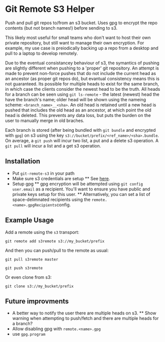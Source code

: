 Git Remote S3 Helper
====================

Push and pull git repos to/from an s3 bucket.
Uses gpg to encrypt the repo contents (but not branch names!) before sending
to s3.

This likely most useful for small teams who don't want to host their own
private repository, but still want to manage their own encryption.
For example, my use case is preiodically backing up a repo from a desktop
and pull to a laptop to develop remotely.

Due to the eventual consistancey behaviour of s3, the symantics of pushing are
slightly different when pushing to a 'proper' git repository.
An attempt is made to prevent non-force pushes that do not include the current
head as an ancestor (as proper git repos do), but evantual consistency means
this is not guaranteed.
Its possible for multiple heads to exist for the same branch, in which case
the clients consider the newest head to be the truth.
All heads for a branch can be seen using `git ls-remote` - the latest (newest)
head the have the branch's name; older head will be shown using the nameing
scheme: `<branch_name>__<sha>`.
An old head is retained until a new head is pushed that includes the old head
as an ancestor, at which point the old head is deleted.
This prevents any data loss, but puts the burden on the user to manually merge
in old braches.

Each branch is stored (after being bundled with `git bundle` and encrypted with
`gpg`) on s3 using the key `s3://bucket/prefix/<ref_name>/<sha>.bundle`.
On average, a `git push` will incur two list, a put and a delete s3 operation.
A `git pull` will incur a list and a get s3 operation.


Installation
------------

* Put `git-remote-s3` in your path
* Make sure s3 credentials are setup
** See [here](https://docs.rs/rusoto_credential/0.40.0/rusoto_credential/struct.ChainProvider.html).
* Setup gpg
** gpg encryption will be attempted using `git config user.email` as a recipient. You'll want to ensure you have public and private keys setup for this user.
** Alternatively, you can set a list of space-delimnated recipients using the `remote.<name>.gpgRecipients`config.


Example Usage
-------------

Add a remote using the `s3` transport:
```
git remote add s3remote s3://my_bucket/prefix
```

And then you can push/pull to the remote as usual:

```
git pull s3remote master

git push s3remote
```

Or even clone from s3:
```
git clone s3://my_bucket/prefix
```


Future improvments
------------------

* A better way to notify the user there are multiple heads on s3.
** Show warning when attempting to push/fetch and there are multiple heads for a branch?
* Allow disabling gpg with `remote.<name>.gpg`
* use `gpg.program`
